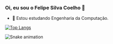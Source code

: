### Oi, eu sou o Felipe Silva Coelho 👋

- 🌱 Estou estudando Engenharia da Computação.

[![Top Langs](https://github-readme-stats.vercel.app/api/top-langs/?username=fs-coelho&layout=compact&theme=rose_pine)](https://github.com/fs-coelho/github-readme-stats)

![Snake animation](https://github.com/ellen2121/fs-coelho/blob/output/github-contribution-grid-snake.svg)
